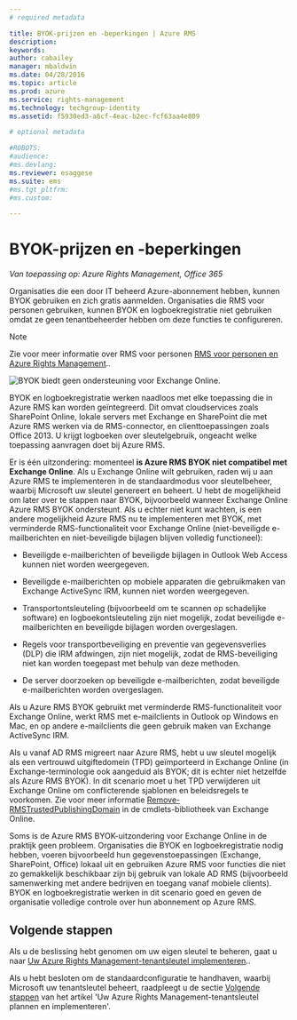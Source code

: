 ```yaml
---
# required metadata

title: BYOK-prijzen en -beperkingen | Azure RMS
description:
keywords:
author: cabailey
manager: mbaldwin
ms.date: 04/28/2016
ms.topic: article
ms.prod: azure
ms.service: rights-management
ms.technology: techgroup-identity
ms.assetid: f5930ed3-a6cf-4eac-b2ec-fcf63aa4e809

# optional metadata

#ROBOTS:
#audience:
#ms.devlang:
ms.reviewer: esaggese
ms.suite: ems
#ms.tgt_pltfrm:
#ms.custom:

---
```


# BYOK-prijzen en -beperkingen

*Van toepassing op: Azure Rights Management, Office 365*


Organisaties die een door IT beheerd Azure-abonnement hebben, kunnen BYOK gebruiken en zich gratis aanmelden. Organisaties die RMS voor personen gebruiken, kunnen BYOK en logboekregistratie niet gebruiken omdat ze geen tenantbeheerder hebben om deze functies te configureren.


> [!NOTE]
> Zie voor meer informatie over RMS voor personen [RMS voor personen en Azure Rights Management](../understand-explore/rms-for-individuals.md)..

![BYOK biedt geen ondersteuning voor Exchange Online.](../media/RMS_BYOK_noExchange.png)

BYOK en logboekregistratie werken naadloos met elke toepassing die in Azure RMS kan worden geïntegreerd. Dit omvat cloudservices zoals SharePoint Online, lokale servers met Exchange en SharePoint die met Azure RMS werken via de RMS-connector, en clienttoepassingen zoals Office 2013. U krijgt logboeken over sleutelgebruik, ongeacht welke toepassing aanvragen doet bij Azure RMS.

Er is één uitzondering: momenteel **is Azure RMS BYOK niet compatibel met Exchange Online**.  Als u Exchange Online wilt gebruiken, raden wij u aan Azure RMS te implementeren in de standaardmodus voor sleutelbeheer, waarbij Microsoft uw sleutel genereert en beheert. U hebt de mogelijkheid om later over te stappen naar BYOK, bijvoorbeeld wanneer Exchange Online Azure RMS BYOK ondersteunt. Als u echter niet kunt wachten, is een andere mogelijkheid Azure RMS nu te implementeren met BYOK, met verminderde RMS-functionaliteit voor Exchange Online (niet-beveiligde e-mailberichten en niet-beveiligde bijlagen blijven volledig functioneel):

-   Beveiligde e-mailberichten of beveiligde bijlagen in Outlook Web Access kunnen niet worden weergegeven.

-   Beveiligde e-mailberichten op mobiele apparaten die gebruikmaken van Exchange ActiveSync IRM, kunnen niet worden weergegeven.

-   Transportontsleuteling (bijvoorbeeld om te scannen op schadelijke software) en logboekontsleuteling zijn niet mogelijk, zodat beveiligde e-mailberichten en beveiligde bijlagen worden overgeslagen.

-   Regels voor transportbeveiliging en preventie van gegevensverlies (DLP) die IRM afdwingen, zijn niet mogelijk, zodat de RMS-beveiliging niet kan worden toegepast met behulp van deze methoden.

-   De server doorzoeken op beveiligde e-mailberichten, zodat beveiligde e-mailberichten worden overgeslagen.

Als u Azure RMS BYOK gebruikt met verminderde RMS-functionaliteit voor Exchange Online, werkt RMS met e-mailclients in Outlook op Windows en Mac, en op andere e-mailclients die geen gebruik maken van Exchange ActiveSync IRM.

Als u vanaf AD RMS migreert naar Azure RMS, hebt u uw sleutel mogelijk als een vertrouwd uitgiftedomein (TPD) geïmporteerd in Exchange Online (in Exchange-terminologie ook aangeduid als BYOK; dit is echter niet hetzelfde als Azure RMS BYOK). In dit scenario moet u het TPD verwijderen uit Exchange Online om conflicterende sjablonen en beleidsregels te voorkomen. Zie voor meer informatie [Remove-RMSTrustedPublishingDomain](https://technet.microsoft.com/library/jj200720%28v=exchg.150%29.aspx) in de cmdlets-bibliotheek van Exchange Online.

Soms is de Azure RMS BYOK-uitzondering voor Exchange Online in de praktijk geen probleem. Organisaties die BYOK en logboekregistratie nodig hebben, voeren bijvoorbeeld hun gegevenstoepassingen (Exchange, SharePoint, Office) lokaal uit en gebruiken Azure RMS voor functies die niet zo gemakkelijk beschikbaar zijn bij gebruik van lokale AD RMS (bijvoorbeeld samenwerking met andere bedrijven en toegang vanaf mobiele clients). BYOK en logboekregistratie werken in dit scenario goed en geven de organisatie volledige controle over hun abonnement op Azure RMS.

## Volgende stappen

Als u de beslissing hebt genomen om uw eigen sleutel te beheren, gaat u naar [Uw Azure Rights Management-tenantsleutel implementeren](plan-implement-tenant-key.md#implementing-your-azure-rights-management-tenant-key)..

Als u hebt besloten om de standaardconfiguratie te handhaven, waarbij Microsoft uw tenantsleutel beheert, raadpleegt u de sectie [Volgende stappen](plan-implement-tenant-key.md#next-steps) van het artikel 'Uw Azure Rights Management-tenantsleutel plannen en implementeren'.



<!--HONumber=Apr16_HO4-->


